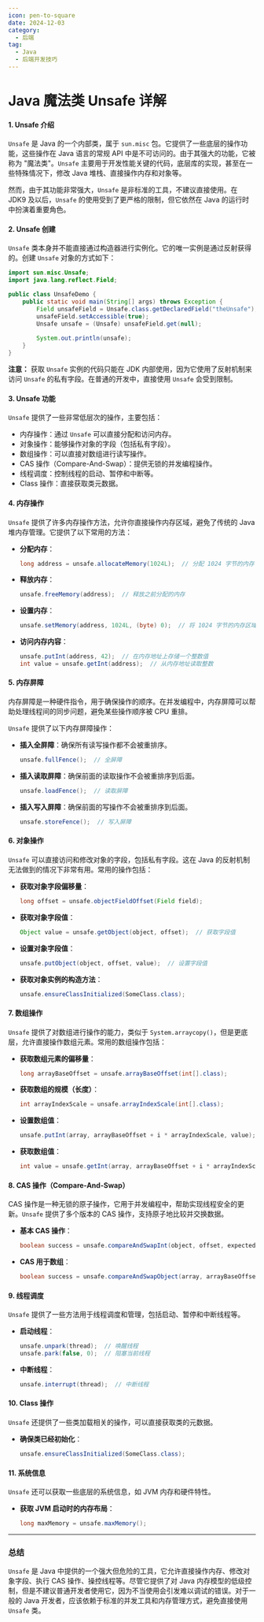 ```yaml
---
icon: pen-to-square
date: 2024-12-03
category:
  - 后端
tag:
  - Java
  - 后端开发技巧
---
```

# Java 魔法类 Unsafe 详解


#### 1. **Unsafe 介绍**

`Unsafe` 是 Java 的一个内部类，属于 `sun.misc` 包。它提供了一些底层的操作功能，这些操作在 Java 语言的常规 API 中是不可访问的。由于其强大的功能，它被称为 "魔法类"。`Unsafe` 主要用于开发性能关键的代码，底层库的实现，甚至在一些特殊情况下，修改 Java 堆栈、直接操作内存和对象等。

然而，由于其功能非常强大，`Unsafe` 是非标准的工具，不建议直接使用。在 JDK9 及以后，`Unsafe` 的使用受到了更严格的限制，但它依然在 Java 的运行时中扮演着重要角色。

#### 2. **Unsafe 创建**

`Unsafe` 类本身并不能直接通过构造器进行实例化。它的唯一实例是通过反射获得的。创建 `Unsafe` 对象的方式如下：

```java
import sun.misc.Unsafe;
import java.lang.reflect.Field;

public class UnsafeDemo {
    public static void main(String[] args) throws Exception {
        Field unsafeField = Unsafe.class.getDeclaredField("theUnsafe");
        unsafeField.setAccessible(true);
        Unsafe unsafe = (Unsafe) unsafeField.get(null);
        
        System.out.println(unsafe);
    }
}
```

**注意：** 获取 `Unsafe` 实例的代码只能在 JDK 内部使用，因为它使用了反射机制来访问 `Unsafe` 的私有字段。在普通的开发中，直接使用 `Unsafe` 会受到限制。

#### 3. **Unsafe 功能**

`Unsafe` 提供了一些非常低层次的操作，主要包括：

- 内存操作：通过 `Unsafe` 可以直接分配和访问内存。
- 对象操作：能够操作对象的字段（包括私有字段）。
- 数组操作：可以直接对数组进行读写操作。
- CAS 操作（Compare-And-Swap）：提供无锁的并发编程操作。
- 线程调度：控制线程的启动、暂停和中断等。
- Class 操作：直接获取类元数据。

#### 4. **内存操作**

`Unsafe` 提供了许多内存操作方法，允许你直接操作内存区域，避免了传统的 Java 堆内存管理。它提供了以下常用的方法：

- **分配内存**：
  ```java
  long address = unsafe.allocateMemory(1024L);  // 分配 1024 字节的内存
  ```

- **释放内存**：
  ```java
  unsafe.freeMemory(address);  // 释放之前分配的内存
  ```

- **设置内存**：
  ```java
  unsafe.setMemory(address, 1024L, (byte) 0);  // 将 1024 字节的内存区域设置为零
  ```

- **访问内存内容**：
  ```java
  unsafe.putInt(address, 42);  // 在内存地址上存储一个整数值
  int value = unsafe.getInt(address);  // 从内存地址读取整数
  ```

#### 5. **内存屏障**

内存屏障是一种硬件指令，用于确保操作的顺序。在并发编程中，内存屏障可以帮助处理线程间的同步问题，避免某些操作顺序被 CPU 重排。

`Unsafe` 提供了以下内存屏障操作：

- **插入全屏障**：确保所有读写操作都不会被重排序。
  ```java
  unsafe.fullFence();  // 全屏障
  ```

- **插入读取屏障**：确保前面的读取操作不会被重排序到后面。
  ```java
  unsafe.loadFence();  // 读取屏障
  ```

- **插入写入屏障**：确保前面的写操作不会被重排序到后面。
  ```java
  unsafe.storeFence();  // 写入屏障
  ```

#### 6. **对象操作**

`Unsafe` 可以直接访问和修改对象的字段，包括私有字段。这在 Java 的反射机制无法做到的情况下非常有用。常用的操作包括：

- **获取对象字段偏移量**：
  ```java
  long offset = unsafe.objectFieldOffset(Field field);
  ```

- **获取对象字段值**：
  ```java
  Object value = unsafe.getObject(object, offset);  // 获取字段值
  ```

- **设置对象字段值**：
  ```java
  unsafe.putObject(object, offset, value);  // 设置字段值
  ```

- **获取对象实例的构造方法**：
  ```java
  unsafe.ensureClassInitialized(SomeClass.class);
  ```

#### 7. **数组操作**

`Unsafe` 提供了对数组进行操作的能力，类似于 `System.arraycopy()`，但是更底层，允许直接操作数组元素。常用的数组操作包括：

- **获取数组元素的偏移量**：
  ```java
  long arrayBaseOffset = unsafe.arrayBaseOffset(int[].class);
  ```

- **获取数组的规模（长度）**：
  ```java
  int arrayIndexScale = unsafe.arrayIndexScale(int[].class);
  ```

- **设置数组值**：
  ```java
  unsafe.putInt(array, arrayBaseOffset + i * arrayIndexScale, value);  // 设置数组元素
  ```

- **获取数组值**：
  ```java
  int value = unsafe.getInt(array, arrayBaseOffset + i * arrayIndexScale);
  ```

#### 8. **CAS 操作（Compare-And-Swap）**

CAS 操作是一种无锁的原子操作，它用于并发编程中，帮助实现线程安全的更新。`Unsafe` 提供了多个版本的 CAS 操作，支持原子地比较并交换数据。

- **基本 CAS 操作**：
  ```java
  boolean success = unsafe.compareAndSwapInt(object, offset, expectedValue, newValue);
  ```

- **CAS 用于数组**：
  ```java
  boolean success = unsafe.compareAndSwapObject(array, arrayBaseOffset + i * arrayIndexScale, expectedValue, newValue);
  ```

#### 9. **线程调度**

`Unsafe` 提供了一些方法用于线程调度和管理，包括启动、暂停和中断线程等。

- **启动线程**：
  ```java
  unsafe.unpark(thread);  // 唤醒线程
  unsafe.park(false, 0);  // 阻塞当前线程
  ```

- **中断线程**：
  ```java
  unsafe.interrupt(thread);  // 中断线程
  ```

#### 10. **Class 操作**

`Unsafe` 还提供了一些类加载相关的操作，可以直接获取类的元数据。

- **确保类已经初始化**：
  ```java
  unsafe.ensureClassInitialized(SomeClass.class);
  ```

#### 11. **系统信息**

`Unsafe` 还可以获取一些底层的系统信息，如 JVM 内存和硬件特性。

- **获取 JVM 启动时的内存布局**：
  ```java
  long maxMemory = unsafe.maxMemory();
  ```

---

### 总结

`Unsafe` 是 Java 中提供的一个强大但危险的工具，它允许直接操作内存、修改对象字段、执行 CAS 操作、操控线程等。尽管它提供了对 Java 内存模型的低级控制，但是不建议普通开发者使用它，因为不当使用会引发难以调试的错误。对于一般的 Java 开发者，应该依赖于标准的并发工具和内存管理方式，避免直接使用 `Unsafe` 类。